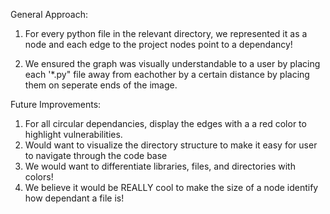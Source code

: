General Approach: 

1. For every python file in the relevant directory, we represented it as a node and each edge to the project nodes point to a dependancy! 

2. We ensured the graph was visually understandable to a user by placing each '*.py" 
file away from eachother by a certain distance by placing them on seperate ends of the image.

Future Improvements: 

1. For all circular dependancies, display the edges with a a red color to highlight vulnerabilities.
2. Would want to visualize the directory structure to make it easy for user to navigate through the code base
3. We would want to differentiate libraries, files, and directories with colors!
4. We believe it would be REALLY cool to make the size of a node identify how dependant a file is!

